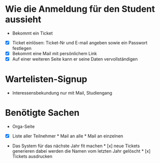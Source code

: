 Wie die Anmeldung für den Student aussieht
==========================================

  * Bekommt ein Ticket
  * [x] Ticket einlösen: Ticket-Nr und E-mail angeben sowie ein Passwort festlegen
  * [x] Bekommt eine Mail mit persönlichem Link
  * [x] Auf einer weiteren Seite kann er seine Daten vervollständigen

Wartelisten-Signup
==================

  * Interessensbekundung nur mit Mail, Studiengang

Benötigte Sachen
================

  * Orga-Seite
   * [x] Liste aller Teilnehmer
    * Mail an alle
    * Mail an einzelnen
   * Das System für das nächste Jahr fit machen
    * [x] neue Tickets generieren dabei werden die Namen vom letzten Jahr gelöscht
    * [x] Tickets ausdrucken


